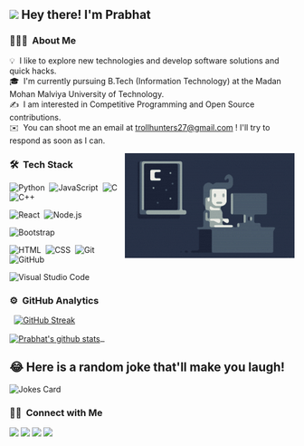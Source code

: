 
<h2> <img src="https://raw.githubusercontent.com/verma-anushka/verma-anushka/master/gifs/wave.gif" width="30px"> Hey there! I'm Prabhat</h2>


### 👨🏻‍💻 &nbsp;About Me

💡 &nbsp;I like to explore new technologies and develop software solutions and quick hacks.\
🎓 &nbsp;I'm currently pursuing B.Tech (Information Technology) at the Madan Mohan Malviya University of Technology.\
✍️ &nbsp;I am interested in Competitive Programming and Open Source contributions.\
✉️ &nbsp;You can shoot me an email at trollhunters27@gmail.com ! I'll try to respond as soon as I can.

<img alt="Night Coding" src="https://raw.githubusercontent.com/AVS1508/AVS1508/master/assets/Night-Coding.gif" align="right"/>

### 🛠 &nbsp;Tech Stack

![Python](https://img.shields.io/badge/-Python-05122A?style=flat&logo=python)&nbsp;
![JavaScript](https://img.shields.io/badge/-JavaScript-05122A?style=flat&logo=javascript)&nbsp;
![C](https://img.shields.io/badge/-C-05122A?style=flat&logo=C&logoColor=A8B9CC)&nbsp;
![C++](https://img.shields.io/badge/-C++-05122A?style=flat&logo=C%2B%2B&logoColor=00599C)&nbsp;

![React](https://img.shields.io/badge/-React-05122A?style=flat&logo=react)&nbsp;
![Node.js](https://img.shields.io/badge/-Node.js-05122A?style=flat&logo=node.js)&nbsp;

![Bootstrap](https://img.shields.io/badge/-Bootstrap-05122A?style=flat&logo=bootstrap&logoColor=563D7C)

![HTML](https://img.shields.io/badge/-HTML-05122A?style=flat&logo=HTML5)&nbsp;
![CSS](https://img.shields.io/badge/-CSS-05122A?style=flat&logo=CSS3&logoColor=1572B6)&nbsp;
![Git](https://img.shields.io/badge/-Git-05122A?style=flat&logo=git)&nbsp;
![GitHub](https://img.shields.io/badge/-GitHub-05122A?style=flat&logo=github)&nbsp;

![Visual Studio Code](https://img.shields.io/badge/-Visual%20Studio%20Code-05122A?style=flat&logo=visual-studio-code&logoColor=007ACC)&nbsp;



### ⚙️ &nbsp;GitHub Analytics
&nbsp;
[![GitHub Streak](https://github-readme-streak-stats.herokuapp.com?user=Prabhatyadav60&theme=blueberry&date_format=M%20j%5B%2C%20Y%5D)](https://git.io/streak-stats)
&nbsp;

<a href="https://github.com/Prabhatyadav60">
 <img align="center" src="https://github-readme-stats.vercel.app/api?username=Prabhatyadav60&show_icons=true&theme=dark&line_height=27" alt="Prabhat's github stats"/>&nbsp;
</a>
&nbsp;


## 😂 Here is a random joke that'll make you laugh!
![Jokes Card](https://readme-jokes.vercel.app/api)

### 🤝🏻 &nbsp;Connect with Me

<p align="center">

<a href="https://www.linkedin.com/in/prabhat-yadav-404b7727a/"><img src="https://img.shields.io/badge/-Prabhat%20Yadav-0077B5?style=flat&logo=Linkedin&logoColor=white"/></a>
<a href="https://instagram.com/prabhatyadav7177"><img src="https://img.shields.io/badge/-@prabhatyadav7177-E4405F?style=flat&logo=Instagram&logoColor=white"/></a>
<a href="(https://www.facebook.com/profile.php?id=100025945596921)"><img src="https://img.shields.io/badge/-Prabhat_Yadav?style=flat&logo=Facebook&logoColor=white"/></a>
<a href="https://in.pinterest.com/trollhunters27/"><img src="https://img.shields.io/badge/-trollhunters27-BD081C?style=flat&logo=Pinterest&logoColor=white"/></a>
</p>

<!---
Prabhatyadav60/Prabhatyadav60 is a ✨ special ✨ repository because its `README.md` (this file) appears on your GitHub profile.
You can click the Preview link to take a look at your changes.
--->

